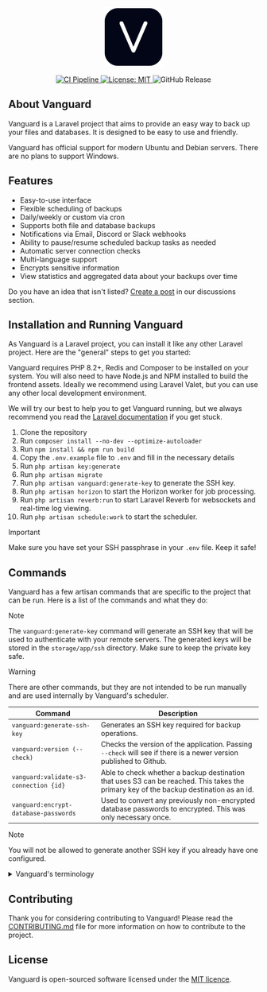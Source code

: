 <p align="center"><img src="https://raw.githubusercontent.com/vanguardbackup/assets/main/icon-200.png" width="120" alt="Vanguard Logo"></p>

<p align="center">
  <a href="https://github.com/vanguardbackup/vanguard/actions/workflows/main-ci.yml">
    <img src="https://github.com/vanguardbackup/vanguard/actions/workflows/main-ci.yml/badge.svg?branch=main" alt="CI Pipeline">
  </a>
  <a href="https://opensource.org/licenses/MIT">
    <img src="https://img.shields.io/badge/License-MIT-yellow.svg" alt="License: MIT">
  </a>
  <img src="https://img.shields.io/github/v/release/vanguardbackup/vanguard" alt="GitHub Release">
</p>

## About Vanguard

Vanguard is a Laravel project that aims to provide an easy way to back up your files and databases. It is designed to be easy to use and friendly.  

Vanguard has official support for modern Ubuntu and Debian servers. There are no plans to support Windows. 

## Features

- Easy-to-use interface
- Flexible scheduling of backups
- Daily/weekly or custom via cron
- Supports both file and database backups
- Notifications via Email, Discord or Slack webhooks
- Ability to pause/resume scheduled backup tasks as needed
- Automatic server connection checks
- Multi-language support
- Encrypts sensitive information
- View statistics and aggregated data about your backups over time

Do you have an idea that isn't listed? [Create a post](https://github.com/vanguardbackup/vanguard/discussions/new?category=ideas) in our discussions section.

## Installation and Running Vanguard
As Vanguard is a Laravel project, you can install it like any other Laravel project. Here are the "general" steps to get you started:

Vanguard requires PHP 8.2+, Redis and Composer to be installed on your system. You will also need to have Node.js and NPM installed to build the frontend assets. Ideally we recommend using Laravel Valet, but you can use any other local development environment.

We will try our best to help you to get Vanguard running, but we always recommend you read the [Laravel documentation](https://laravel.com/docs/11.x/installation) if you get stuck.
1. Clone the repository
2. Run `composer install --no-dev --optimize-autoloader`
3. Run `npm install && npm run build`
4. Copy the `.env.example` file to `.env` and fill in the necessary details
5. Run `php artisan key:generate`
6. Run `php artisan migrate`
7. Run `php artisan vanguard:generate-key` to generate the SSH key.
8. Run `php artisan horizon` to start the Horizon worker for job processing.
9. Run `php artisan reverb:run` to start Laravel Reverb for websockets and real-time log viewing.
10. Run `php artisan schedule:work` to start the scheduler.

> [!IMPORTANT]
> Make sure you have set your SSH passphrase in your `.env` file. Keep it safe!

## Commands

Vanguard has a few artisan commands that are specific to the project that can be run. Here is a list of the commands and what they do:

> [!NOTE]
> The `vanguard:generate-key`
command will generate an SSH key that will be used to authenticate with your remote servers. The generated keys will be stored in the `storage/app/ssh` directory. Make sure to keep the private key safe.

> [!WARNING]
> There are other commands, but they are not intended to be run manually and are used internally by Vanguard's scheduler.

| Command                                | Description                                                                                                                            |
|----------------------------------------|----------------------------------------------------------------------------------------------------------------------------------------|
| `vanguard:generate-ssh-key`            | Generates an SSH key required for backup operations.                                                                                   |
| `vanguard:version (--check)`           | Checks the version of the application. Passing `--check` will see if there is a newer version published to Github.                     |
| `vanguard:validate-s3-connection {id}` | Able to check whether a backup destination that uses S3 can be reached. This takes the primary key of the backup destination as an id. |
| `vanguard:encrypt-database-passwords`  | Used to convert any previously non-encrypted database passwords to encrypted. This was only necessary once.                            |

> [!NOTE]
> You will not be allowed to generate another SSH key if you already have one configured.


<details>
<summary>Vanguard's terminology</summary>

## Terminology

### Backup Tasks

Backup Tasks are where you define your directory paths pointing to your backup, the times you wish the content to be backed up and where you would like it to be backed up to

### Backup Destinations

Backup Destinations are where you define destinations for your data once it has been backed up. This could be on an S3 bucket or perhaps on the same server just in another directory. The choice is yours.

### Remote Servers

Remote Servers are the Linux servers that hold the data you want to back up.
</details>

## Contributing

Thank you for considering contributing to Vanguard! Please read the [CONTRIBUTING.md](CONTRIBUTING.md) file for more information on how to contribute to the project.

## License

Vanguard is open-sourced software licensed under the [MIT licence](https://opensource.org/licenses/MIT).
